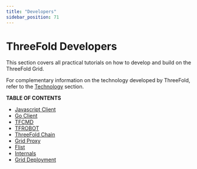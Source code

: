 ```yaml
---
title: "Developers"
sidebar_position: 71
---
```


# ThreeFold Developers

This section covers all practical tutorials on how to develop and build on the ThreeFold Grid.

For complementary information on the technology developed by ThreeFold, refer to the [Technology](../../knowledge_base/technology/technology_toc.md) section.

**TABLE OF CONTENTS**

- [Javascript Client](./javascript/grid3_javascript_readme.md)
- [Go Client](./go/grid3_go_readme.md)
- [TFCMD](./tfcmd/tfcmd.md)
- [TFROBOT](./tfrobot/tfrobot.md)
- [ThreeFold Chain](./tfchain/tfchain.md)
- [Grid Proxy](./proxy/proxy_readme.md)
- [Flist](./flist/flist.md)
- [Internals](./internals/internals.md)
- [Grid Deployment](./grid_deployment/grid_deployment.md)